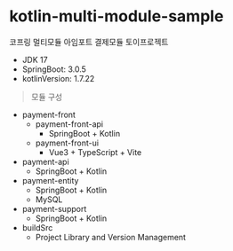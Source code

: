 # kotlin-multi-module-sample
코프링 멀티모듈
아임포트 결제모듈 토이프로젝트

- JDK 17
- SpringBoot: 3.0.5
- kotlinVersion: 1.7.22

> 모듈 구성

- payment-front
  - payment-front-api
    - SpringBoot + Kotlin
  - payment-front-ui
    - Vue3 + TypeScript + Vite
- payment-api
  - SpringBoot + Kotlin
- payment-entity
  - SpringBoot + Kotlin
  - MySQL
- payment-support
  - SpringBoot + Kotlin
- buildSrc
  - Project Library and Version Management

